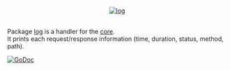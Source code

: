 <p align="center"><a href="https://godoc.org/github.com/volatile/log"><img src="http://volatile.whitedevops.com/images/repositories/log/logo.png" alt="log" title="log"></a><br><br></p>

Package [log](https://godoc.org/github.com/volatile/log) is a handler for the [core](https://godoc.org/github.com/volatile/core).  
It prints each request/response information (time, duration, status, method, path).

[![GoDoc](https://godoc.org/github.com/volatile/log?status.svg)](https://godoc.org/github.com/volatile/log)
